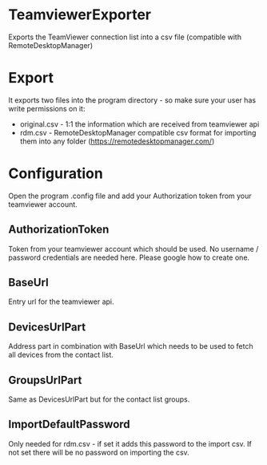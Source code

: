 # TeamviewerExporter
Exports the TeamViewer connection list into a csv file (compatible with RemoteDesktopManager)

# Export
It exports two files into the program directory - so make sure your user has write permissions on it:
- original.csv - 1:1 the information which are received from teamviewer api
- rdm.csv - RemoteDesktopManager compatible csv format for importing them into any folder (https://remotedesktopmanager.com/)

# Configuration
Open the program .config file and add your Authorization token from your teamviewer account.

## AuthorizationToken
Token from your teamviewer account which should be used. No username / password credentials are needed here. Please google how to create one.

## BaseUrl
Entry url for the teamviewer api.

## DevicesUrlPart
Address part in combination with BaseUrl which needs to be used to fetch all devices from the contact list.

## GroupsUrlPart
Same as DevicesUrlPart but for the contact list groups.

## ImportDefaultPassword
Only needed for rdm.csv - if set it adds this password to the import csv. If not set there will be no password on importing the csv.
